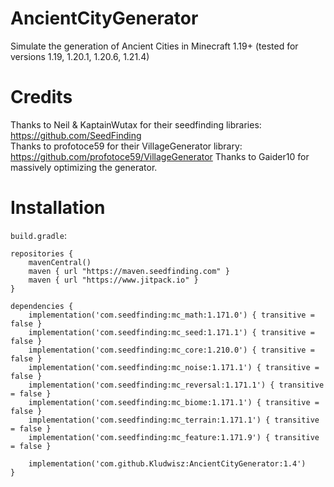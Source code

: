 # AncientCityGenerator
Simulate the generation of Ancient Cities in Minecraft 1.19+ (tested for versions 1.19, 1.20.1, 1.20.6, 1.21.4)

# Credits
Thanks to Neil & KaptainWutax for their seedfinding libraries:  https://github.com/SeedFinding                                            
Thanks to profotoce59 for their VillageGenerator library:  https://github.com/profotoce59/VillageGenerator
Thanks to Gaider10 for massively optimizing the generator.

# Installation
`build.gradle`:                                                                                                                                                        

```
repositories {
	mavenCentral()
	maven { url "https://maven.seedfinding.com" }
	maven { url "https://www.jitpack.io" }
}
                                                                                      
dependencies {
	implementation('com.seedfinding:mc_math:1.171.0') { transitive = false }
	implementation('com.seedfinding:mc_seed:1.171.1') { transitive = false }
	implementation('com.seedfinding:mc_core:1.210.0') { transitive = false }
	implementation('com.seedfinding:mc_noise:1.171.1') { transitive = false }
	implementation('com.seedfinding:mc_reversal:1.171.1') { transitive = false }
	implementation('com.seedfinding:mc_biome:1.171.1') { transitive = false }
	implementation('com.seedfinding:mc_terrain:1.171.1') { transitive = false }
	implementation('com.seedfinding:mc_feature:1.171.9') { transitive = false }

	implementation('com.github.Kludwisz:AncientCityGenerator:1.4')
}
```
